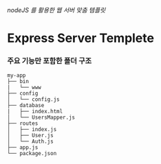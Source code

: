 *nodeJS 를 활용한 웹 서버 맞춤 템플릿*
# Express Server Templete

### 주요 기능만 포함한 폴더 구조
```
my-app
├── bin
|   └── www
├── config
│   └── config.js
├── database
|   ├── index.html
│   └── UsersMapper.js
├── routes
│   ├── index.js
│   ├── User.js
│   └── Auth.js
├── app.js
└── package.json

```
